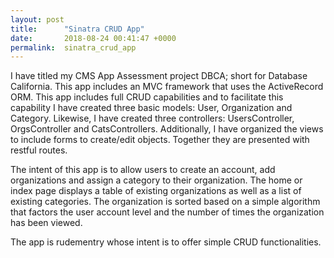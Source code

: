 ```yaml
---
layout: post
title:      "Sinatra CRUD App"
date:       2018-08-24 00:41:47 +0000
permalink:  sinatra_crud_app
---
```



I have titled my CMS App Assessment project DBCA; short for Database California.  This app includes an MVC framework that uses the ActiveRecord ORM.  This app includes full CRUD capabilities and to facilitate this capability I have created three basic models: User, Organization and Category.  Likewise, I have created three controllers: UsersController, OrgsController and CatsControllers.  Additionally, I have organized the views to include forms to create/edit objects.  Together they are presented with restful routes.  

The intent of this app is to allow users to create an account, add organizations and assign a category to their organization. The home or index page displays a table of existing organizations as well as a list of existing categories.  The organization is sorted based on a simple algorithm that factors the user account level and the number of times the organization has been viewed.

The app is rudementry whose intent is to offer simple CRUD functionalities.

